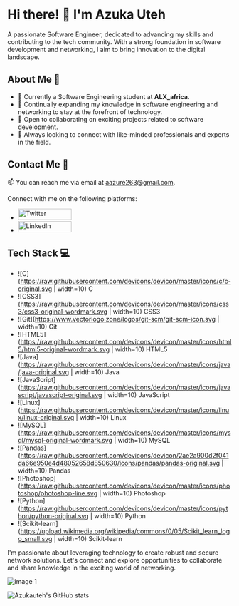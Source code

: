 # Hi there! 👋 I'm Azuka Uteh

A passionate Software Engineer, dedicated to advancing my skills and contributing to the tech community. With a strong foundation in software development and networking, I aim to bring innovation to the digital landscape.

## About Me 🚀

- 🔭 Currently a Software Engineering student at **ALX_africa**.
- 🌱 Continually expanding my knowledge in software engineering and networking to stay at the forefront of technology.
- 👯 Open to collaborating on exciting projects related to software development.
- 🤝 Always looking to connect with like-minded professionals and experts in the field.

## Contact Me 📧

📫 You can reach me via email at [aazure263@gmail.com](mailto:aazure263@gmail.com).

Connect with me on the following platforms:

- <a href="https://x.com/Magnifi66148508" target="_blank"><img src="https://img.shields.io/twitter/follow/Magnifi66148508?style=social&logo=x" alt="Twitter" width="120px" height="25px" /></a>
- <a href="https://www.linkedin.com/in/azukauteh" target="_blank"><img src="https://img.shields.io/badge/LinkedIn-Connect-blue?logo=linkedin" alt="LinkedIn" width="120px" height="25px" /></a>

## Tech Stack 💻
- ![C](https://raw.githubusercontent.com/devicons/devicon/master/icons/c/c-original.svg | width=10) C
- ![CSS3](https://raw.githubusercontent.com/devicons/devicon/master/icons/css3/css3-original-wordmark.svg | width=10) CSS3
- ![Git](https://www.vectorlogo.zone/logos/git-scm/git-scm-icon.svg | width=10) Git
- ![HTML5](https://raw.githubusercontent.com/devicons/devicon/master/icons/html5/html5-original-wordmark.svg | width=10) HTML5
- ![Java](https://raw.githubusercontent.com/devicons/devicon/master/icons/java/java-original.svg | width=10) Java
- ![JavaScript](https://raw.githubusercontent.com/devicons/devicon/master/icons/javascript/javascript-original.svg | width=10) JavaScript
- ![Linux](https://raw.githubusercontent.com/devicons/devicon/master/icons/linux/linux-original.svg | width=10) Linux
- ![MySQL](https://raw.githubusercontent.com/devicons/devicon/master/icons/mysql/mysql-original-wordmark.svg | width=10) MySQL
- ![Pandas](https://raw.githubusercontent.com/devicons/devicon/2ae2a900d2f041da66e950e4d48052658d850630/icons/pandas/pandas-original.svg | width=10) Pandas
- ![Photoshop](https://raw.githubusercontent.com/devicons/devicon/master/icons/photoshop/photoshop-line.svg | width=10) Photoshop
- ![Python](https://raw.githubusercontent.com/devicons/devicon/master/icons/python/python-original.svg | width=10) Python
- ![Scikit-learn](https://upload.wikimedia.org/wikipedia/commons/0/05/Scikit_learn_logo_small.svg | width=10) Scikit-learn


I'm passionate about leveraging technology to create robust and secure network solutions. Let's connect and explore opportunities to collaborate and share knowledge in the exciting world of networking.

![image 1](https://i.imgur.com/si6dAB6.png)

![Azukauteh's GitHub stats](https://github-readme-stats.vercel.app/api?username=azukauteh&show_icons=true&theme=radical)
